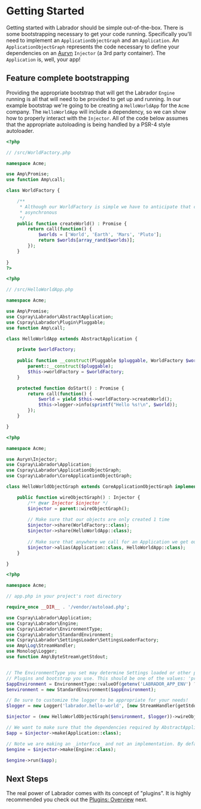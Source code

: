 # Getting Started

Getting started with Labrador should be simple out-of-the-box. There is some bootstrapping necessary to get your 
code running. Specifically you'll need to implement an `ApplicationObjectGraph` and an `Application`. An 
`ApplicationObjectGraph` represents the code necessary to define your dependencies on an [Auryn](https://github.com/rdlowrey/auryn) 
`Injector` (a 3rd party container). The `Application` is, well, your app!

## Feature complete bootstrapping

Providing the appropriate bootstrap that will get the Labrador `Engine` running is all that will need to be provided to 
get up and running. In our example bootstrap we're going to be creating a `HelloWorldApp` for the `Acme` company. The 
`HelloWorldApp` will include a dependency, so we can show how to properly interact with the `Injector`. All of the code 
below assumes that the appropriate autoloading is being handled by a PSR-4 style autoloader.

```php
<?php

// /src/WorldFactory.php

namespace Acme;

use Amp\Promise;
use function Amp\call;

class WorldFactory {

    /**
     * Although our WorldFactory is simple we have to anticipate that creating a world might take a while and should be 
     * asynchronous
     */
    public function createWorld() : Promise {
        return call(function() {
            $worlds = ['World', 'Earth', 'Mars', 'Pluto'];
            return $worlds[array_rand($worlds)];
        });
    }
    
}
?>
```

```php
<?php

// /src/HelloWorldApp.php

namespace Acme;

use Amp\Promise;
use Cspray\Labrador\AbstractApplication;
use Cspray\Labrador\Plugin\Pluggable;
use function Amp\call;

class HelloWorldApp extends AbstractApplication {

    private $worldFactory;
    
    public function __construct(Pluggable $pluggable, WorldFactory $worldFactory) {
        parent::__construct($pluggable);
        $this->worldFactory = $worldFactory;
    }

    protected function doStart() : Promise {
        return call(function() {
            $world = yield $this->worldFactory->createWorld();
            $this->logger->info(sprintf("Hello %s!\n", $world)); 
        });
    }

}
```

```php
<?php

namespace Acme;

use Auryn\Injector;
use Cspray\Labrador\Application;
use Cspray\Labrador\ApplicationObjectGraph;
use Cspray\Labrador\CoreApplicationObjectGraph;

class HelloWorldObjectGraph extends CoreApplicationObjectGraph implements ApplicationObjectGraph {

    public function wireObjectGraph() : Injector {
        /** @var Injector $injector */
        $injector = parent::wireObjectGraph();
        
        // Make sure that our objects are only created 1 time
        $injector->share(WorldFactory::class);
        $injector->share(HelloWorldApp::class);
        
        // Make sure that anywhere we call for an Application we get our app.
        $injector->alias(Application::class, HelloWorldApp::class);
    }

}
```

```php
<?php

namespace Acme;

// app.php in your project's root directory

require_once __DIR__ . '/vendor/autoload.php';

use Cspray\Labrador\Application;
use Cspray\Labrador\Engine;
use Cspray\Labrador\EnvironmentType;
use Cspray\Labrador\StandardEnvironment;
use Cspray\Labrador\SettingsLoader\SettingsLoaderFactory;
use Amp\Log\StreamHandler;
use Monolog\Logger;
use function Amp\ByteStream\getStdout;


// The EnvironmentType you set may determine Settings loaded or other pieces of your app based on the 
// Plugins and bootstrap you use. This should be one of the values: 'production', 'staging', 'development', 'test'
$appEnvironment = EnvironmentType::valueOf(getenv('LABRADOR_APP_ENV') ?? 'development'); 
$environment = new StandardEnvironment($appEnvironment);

// Be sure to customize the logger to be appropriate for your needs!
$logger = new Logger('labrador.hello-world', [new StreamHandler(getStdout())]);

$injector = (new HelloWorldObjectGraph($environment, $logger))->wireObjectGraph();

// We want to make sure that the dependencies required by AbstractApplication are autowired using the $injector
$app = $injector->make(Application::class);

// Note we are making an _interface_ and not an implementation. By default this will return an AmpEngine instance
$engine = $injector->make(Engine::class);

$engine->run($app);
```


## Next Steps

The real power of Labrador comes with its concept of "plugins". It is highly recommended you check out the 
[Plugins: Overview](/docs/core/tutorials/plugins-overview) next.
